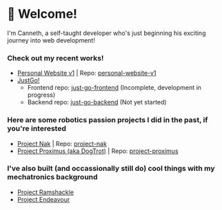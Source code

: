 # 👋 Welcome!
I'm Canneth, a self-taught developer who's just beginning his exciting journey into web development!

### Check out my recent works!
- [Personal Website v1](https://canneth.dev) | Repo: [personal-website-v1](https://github.com/canneth/personal-website-v1)
- [JustGo!](https://justgo.dev)
  - Frontend repo: [just-go-frontend](https://github.com/canneth/just-go-frontend) (Incomplete, development in progress)
  - Backend repo: [just-go-backend](https://github.com/canneth/just-go-backend) (Not yet started)

### Here are some robotics passion projects I did in the past, if you're interested
- [Project Nak](https://canneth.github.io/project_nak.html) | Repo: [project-nak](https://github.com/canneth/project-nak)
- [Project Proximus (aka DogTrot)](https://canneth.github.io/project_dogTrot.html) | Repo: [project-proximus](https://github.com/canneth/project-proximus)

### I've also built (and occassionally still do) cool things with my mechatronics background
- [Project Ramshackle](https://canneth.github.io/project_ramshackle.html)
- [Project Endeavour](https://canneth.github.io/project_endeavour.html)
